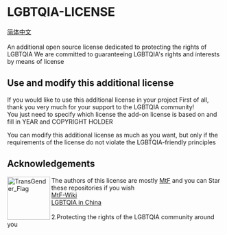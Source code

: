 # LGBTQIA-LICENSE
<a href="https://github.com/mis1042/LGBTQIA-LICENSE/blob/main/README-Chinese.md"> 简体中文 </a>  
<br>
An additional open source license dedicated to protecting the rights of LGBTQIA
We are committed to guaranteeing LGBTQIA's rights and interests by means of license

## Use and modify this additional license
If you would like to use this additional license in your project
First of all, thank you very much for your support to the LGBTQIA community!  
You just need to specify which license the add-on license is based on and fill in YEAR and COPYRIGHT HOLDER

You can modify this additional license as much as you want, but only if the requirements of the license do not violate the LGBTQIA-friendly principles

## Acknowledgements
<div><p><img src="https://upload.wikimedia.org/wikipedia/commons/b/b0/Transgender_Pride_flag.svg" alt="TransGender_Flag" width="100px" align="left" />The authors of this license are mostly <a href="https://zh.wikipedia.org/wiki/%E8%B7%A8%E6%80%A7%E5%88%A5%E5%A5%B3%E6%80%A7">MtF</a> and you can Star these repositories if you wish
<br>
  <a href="https://github.com/mtf-wiki/MtF-Wiki"> MtF-Wiki </a>
 <br>
  <a href="https://github.com/LGBT-CN/LGBTQIA-in-China"> LGBTQIA in China </a>
 <br>
 <br>
2.Protecting the rights of the LGBTQIA community around you

